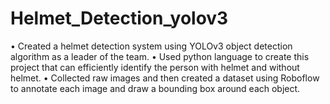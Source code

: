# Helmet_Detection_yolov3

•	Created a helmet detection system using YOLOv3 object detection algorithm as a leader of the team. 
•	Used python language to create this project that can efficiently identify the person with helmet and without helmet.
•	Collected raw images and then created a dataset using Roboflow to annotate each image and draw a bounding box around each object. 
 
